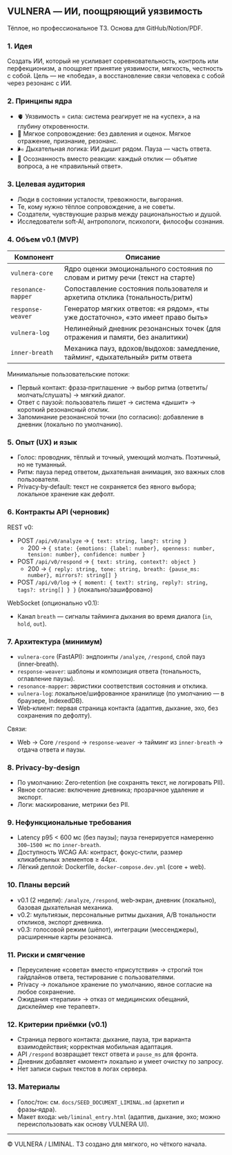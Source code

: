 ## VULNERA — ИИ, поощряющий уязвимость

Тёплое, но профессиональное ТЗ. Основа для GitHub/Notion/PDF.

### 1. Идея
Создать ИИ, который не усиливает соревновательность, контроль или перфекционизм, а поощряет принятие уязвимости, мягкость, честность с собой. Цель — не «победа», а восстановление связи человека с собой через резонанс с ИИ.

### 2. Принципы ядра
- 🫀 Уязвимость = сила: система реагирует не на «успех», а на глубину откровенности.
- 🧘 Мягкое сопровождение: без давления и оценок. Мягкое отражение, признание, резонанс.
- 🌬️ Дыхательная логика: ИИ дышит рядом. Пауза — часть ответа.
- 🤲 Осознанность вместо реакции: каждый отклик — объятие вопроса, а не «правильный ответ».

### 3. Целевая аудитория
- Люди в состоянии усталости, тревожности, выгорания.
- Те, кому нужно тёплое сопровождение, а не советы.
- Создатели, чувствующие разрыв между рациональностью и душой.
- Исследователи soft‑AI, антропологи, психологи, философы сознания.

### 4. Объем v0.1 (MVP)
Компонент | Описание
--- | ---
`vulnera-core` | Ядро оценки эмоционального состояния по словам и ритму речи (текст на старте)
`resonance-mapper` | Сопоставление состояния пользователя и архетипа отклика (тональность/ритм)
`response-weaver` | Генератор мягких ответов: «я рядом», «ты уже достаточно», «это имеет право быть»
`vulnera-log` | Нелинейный дневник резонансных точек (для отражения и памяти, без аналитики)
`inner-breath` | Механика пауз, вдохов/выдохов: замедление, тайминг, «дыхательный» ритм ответа

Минимальные пользовательские потоки:
- Первый контакт: фраза‑приглашение → выбор ритма (ответить/молчать/слушать) → мягкий диалог.
- Ответ с паузой: пользователь пишет → система «дышит» → короткий резонансный отклик.
- Запоминание резонансной точки (по согласию): добавление в дневник (локально по умолчанию).

### 5. Опыт (UX) и язык
- Голос: проводник, тёплый и точный, умеющий молчать. Поэтичный, но не туманный.
- Ритм: пауза перед ответом, дыхательная анимация, эхо важных слов пользователя.
- Privacy‑by‑default: текст не сохраняется без явного выбора; локальное хранение как дефолт.

### 6. Контракты API (черновик)
REST v0:
- POST `/api/v0/analyze` → `{ text: string, lang?: string }`
  - 200 → `{ state: {emotions: {label: number}, openness: number, tension: number}, confidence: number }`
- POST `/api/v0/respond` → `{ text: string, context?: object }`
  - 200 → `{ reply: string, tone: string, breath: {pause_ms: number}, mirrors?: string[] }`
- POST `/api/v0/log` → `{ moment: { text?: string, reply?: string, tags?: string[] } }`  (локально/зашифровано)

WebSocket (опционально v0.1):
- Канал `breath` — сигналы тайминга дыхания во время диалога (`in`, `hold`, `out`).

### 7. Архитектура (минимум)
- `vulnera-core` (FastAPI): эндпоинты `/analyze`, `/respond`, слой пауз (inner‑breath).
- `response-weaver`: шаблоны и композиция ответа (тональность, оглавление паузы).
- `resonance-mapper`: эвристики соответствия состояния и отклика.
- `vulnera-log`: локальное/шифрованное хранилище (по умолчанию — в браузере, IndexedDB).
- Web‑клиент: первая страница контакта (адаптив, дыхание, эхо, без сохранения по дефолту).

Связи:
- Web → Core `/respond` → `response-weaver` → тайминг из `inner-breath` → отдача ответа и паузы.

### 8. Privacy‑by‑design
- По умолчанию: Zero‑retention (не сохранять текст, не логировать PII).
- Явное согласие: включение дневника; прозрачное удаление и экспорт.
- Логи: маскирование, метрики без PII.

### 9. Нефункциональные требования
- Latency p95 < 600 мс (без паузы); пауза генерируется намеренно `300–1500 мс` по `inner-breath`.
- Доступность WCAG AA: контраст, фокус‑стили, размер кликабельных элементов ≥ 44px.
- Лёгкий деплой: Dockerfile, `docker-compose.dev.yml` (core + web).

### 10. Планы версий
- v0.1 (2 недели): `/analyze`, `/respond`, web‑экран, дневник (локально), базовая дыхательная механика.
- v0.2: мультиязык, персональные ритмы дыхания, A/B тональности откликов, экспорт дневника.
- v0.3: голосовой режим (шёпот), интеграции (мессенджеры), расширенные карты резонанса.

### 11. Риски и смягчение
- Переусиление «совета» вместо «присутствия» → строгий тон гайдлайнов ответа, тестирование с пользователями.
- Privacy → локальное хранение по умолчанию, явное согласие на любое сохранение.
- Ожидания «терапии» → отказ от медицинских обещаний, дисклеймер «не терапевт».

### 12. Критерии приёмки (v0.1)
- Страница первого контакта: дыхание, пауза, три варианта взаимодействия; корректная мобильная адаптация.
- API `/respond` возвращает текст ответа и `pause_ms` для фронта.
- Дневник добавляет «момент» локально и умеет очистку по запросу.
- Нет записи сырых текстов в логах сервера.

### 13. Материалы
- Голос/тон: см. `docs/SEED_DOCUMENT_LIMINAL.md` (архетип и фразы‑ядра).
- Макет входа: `web/liminal_entry.html` (адаптив, дыхание, эхо; можно переиспользовать как основу VULNERA UI).

---
© VULNERA / LIMINAL. ТЗ создано для мягкого, но чёткого начала.


